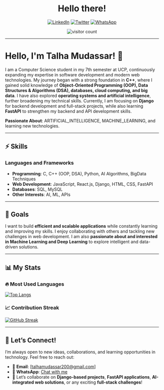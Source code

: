 <h1 align="center">Hello there! </h1>
<p>


</p>
<p align="center">
  <a href="https://www.linkedin.com/in/talhamudassar"> <img src="https://img.shields.io/badge/LinkedIn-0A66C2?style=for-the-badge&logo=linkedin&logoColor=white" alt="LinkedIn"></a>
  <a href="https://twitter.com/TalhaMudassar"> <img src="https://img.shields.io/badge/Twitter-1DA1F2?style=for-the-badge&logo=twitter&logoColor=white" alt="Twitter"></a>
  <a href="https://wa.me/923106060775"> <img src="https://img.shields.io/badge/WhatsApp-25D366?style=for-the-badge&logo=whatsapp&logoColor=white" alt="WhatsApp"></a>
</p>
<p align="center">
  <img src="https://komarev.com/ghpvc/?username=TalhaMudassar&style=flat-square&color=blue" alt="visitor count" />  
</p>

---

# Hello, I'm Talha Mudassar! 👋  

I am a Computer Science student in my 7th semester at UCP, continuously expanding my expertise in software development and modern web technologies. My journey began with a strong foundation in **C++**, where I gained solid knowledge of **Object-Oriented Programming (OOP), Data Structures & Algorithms (DSA), databases, cloud computing, and big data**. I have also explored **operating systems and artificial intelligence**, further broadening my technical skills. Currently, I am focusing on **Django** for backend development and full-stack projects, while also learning **FastAPI** to strengthen my backend and API development skills.  

**Passionate About**: ARTIFICIAL_INTELLIGENCE, MACHINE_LEARNING, and learning new technologies.  

---

## ⚡ Skills  
### **Languages and Frameworks**  
- **Programming**: C, C++ (OOP, DSA), Python, AI Algorithms, BigData Techniques  
- **Web Development**: JavaScript, React.js, Django, HTML, CSS, FastAPI  
- **Databases**: SQL, MySQL  
- **Other Interests**: AI, ML, APIs  

---

## 🎯 Goals  
I want to build **efficient and scalable applications** while constantly learning and improving my skills. I enjoy collaborating with others and tackling new challenges in web development. I am also **passionate about and interested in Machine Learning and Deep Learning** to explore intelligent and data-driven solutions.  

---

## 📊 My Stats  

### 🔥  Most Used Languages  
[![Top Langs](https://github-readme-stats.vercel.app/api/top-langs/?username=TalhaMudassar&hide=css,html&layout=compact)](https://github.com/TalhaMudassar)

### 📈 Contribution Streak  
[![GitHub Streak](https://github-readme-streak-stats.herokuapp.com?user=TalhaMudassar)](https://github.com/TalhaMudassar)

---

## 🤝 Let’s Connect!  
I’m always open to new ideas, collaborations, and learning opportunities in technology. Feel free to reach out:  
- 📧 **Email**: [talhamudassar200@gmail.com]  
- 💬 **WhatsApp**: [Chat with me](https://wa.me/923106060775)  
- 🚀 Let’s collaborate on **Django-based projects**, **FastAPI applications**, **AI-integrated web solutions**, or any exciting **full-stack challenges**!  
